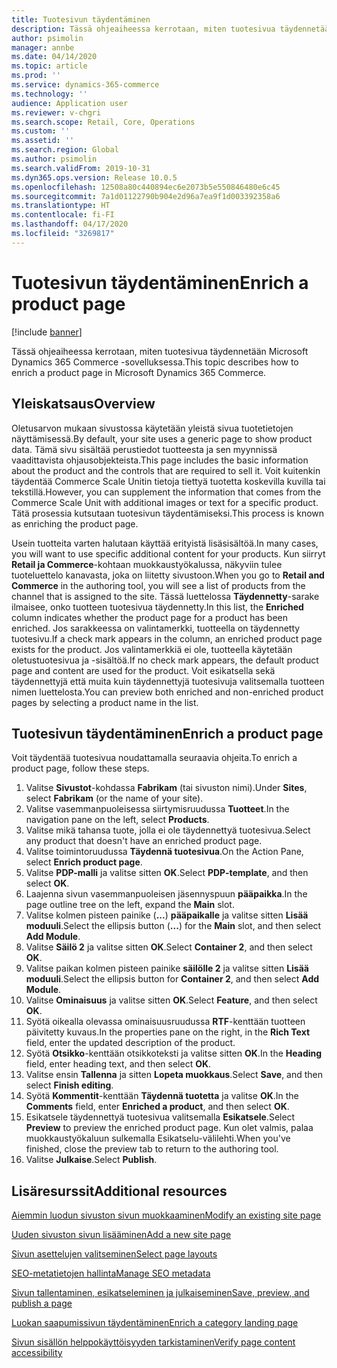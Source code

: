 ```yaml
---
title: Tuotesivun täydentäminen
description: Tässä ohjeaiheessa kerrotaan, miten tuotesivua täydennetään Microsoft Dynamics 365 Commerce -sovelluksessa.
author: psimolin
manager: annbe
ms.date: 04/14/2020
ms.topic: article
ms.prod: ''
ms.service: dynamics-365-commerce
ms.technology: ''
audience: Application user
ms.reviewer: v-chgri
ms.search.scope: Retail, Core, Operations
ms.custom: ''
ms.assetid: ''
ms.search.region: Global
ms.author: psimolin
ms.search.validFrom: 2019-10-31
ms.dyn365.ops.version: Release 10.0.5
ms.openlocfilehash: 12508a80c440894ec6e2073b5e550846480e6c45
ms.sourcegitcommit: 7a1d01122790b904e2d96a7ea9f1d003392358a6
ms.translationtype: HT
ms.contentlocale: fi-FI
ms.lasthandoff: 04/17/2020
ms.locfileid: "3269817"
---
```

# <a name="enrich-a-product-page"></a><span data-ttu-id="78f63-103">Tuotesivun täydentäminen</span><span class="sxs-lookup"><span data-stu-id="78f63-103">Enrich a product page</span></span>


[!include [banner](includes/banner.md)]

<span data-ttu-id="78f63-104">Tässä ohjeaiheessa kerrotaan, miten tuotesivua täydennetään Microsoft Dynamics 365 Commerce -sovelluksessa.</span><span class="sxs-lookup"><span data-stu-id="78f63-104">This topic describes how to enrich a product page in Microsoft Dynamics 365 Commerce.</span></span>

## <a name="overview"></a><span data-ttu-id="78f63-105">Yleiskatsaus</span><span class="sxs-lookup"><span data-stu-id="78f63-105">Overview</span></span>

<span data-ttu-id="78f63-106">Oletusarvon mukaan sivustossa käytetään yleistä sivua tuotetietojen näyttämisessä.</span><span class="sxs-lookup"><span data-stu-id="78f63-106">By default, your site uses a generic page to show product data.</span></span> <span data-ttu-id="78f63-107">Tämä sivu sisältää perustiedot tuotteesta ja sen myynnissä vaadittavista ohjausobjekteista.</span><span class="sxs-lookup"><span data-stu-id="78f63-107">This page includes the basic information about the product and the controls that are required to sell it.</span></span> <span data-ttu-id="78f63-108">Voit kuitenkin täydentää Commerce Scale Unitin tietoja tiettyä tuotetta koskevilla kuvilla tai tekstillä.</span><span class="sxs-lookup"><span data-stu-id="78f63-108">However, you can supplement the information that comes from the Commerce Scale Unit with additional images or text for a specific product.</span></span> <span data-ttu-id="78f63-109">Tätä prosessia kutsutaan tuotesivun täydentämiseksi.</span><span class="sxs-lookup"><span data-stu-id="78f63-109">This process is known as enriching the product page.</span></span>

<span data-ttu-id="78f63-110">Usein tuotteita varten halutaan käyttää erityistä lisäsisältöä.</span><span class="sxs-lookup"><span data-stu-id="78f63-110">In many cases, you will want to use specific additional content for your products.</span></span> <span data-ttu-id="78f63-111">Kun siirryt **Retail ja Commerce**-kohtaan muokkaustyökalussa, näkyviin tulee tuoteluettelo kanavasta, joka on liitetty sivustoon.</span><span class="sxs-lookup"><span data-stu-id="78f63-111">When you go to **Retail and Commerce** in the authoring tool, you will see a list of products from the channel that is assigned to the site.</span></span> <span data-ttu-id="78f63-112">Tässä luettelossa **Täydennetty**-sarake ilmaisee, onko tuotteen tuotesivua täydennetty.</span><span class="sxs-lookup"><span data-stu-id="78f63-112">In this list, the **Enriched** column indicates whether the product page for a product has been enriched.</span></span> <span data-ttu-id="78f63-113">Jos sarakkeessa on valintamerkki, tuotteella on täydennetty tuotesivu.</span><span class="sxs-lookup"><span data-stu-id="78f63-113">If a check mark appears in the column, an enriched product page exists for the product.</span></span> <span data-ttu-id="78f63-114">Jos valintamerkkiä ei ole, tuotteella käytetään oletustuotesivua ja -sisältöä.</span><span class="sxs-lookup"><span data-stu-id="78f63-114">If no check mark appears, the default product page and content are used for the product.</span></span> <span data-ttu-id="78f63-115">Voit esikatsella sekä täydennettyjä että muita kuin täydennettyjä tuotesivuja valitsemalla tuotteen nimen luettelosta.</span><span class="sxs-lookup"><span data-stu-id="78f63-115">You can preview both enriched and non-enriched product pages by selecting a product name in the list.</span></span>

## <a name="enrich-a-product-page"></a><span data-ttu-id="78f63-116">Tuotesivun täydentäminen</span><span class="sxs-lookup"><span data-stu-id="78f63-116">Enrich a product page</span></span>

<span data-ttu-id="78f63-117">Voit täydentää tuotesivua noudattamalla seuraavia ohjeita.</span><span class="sxs-lookup"><span data-stu-id="78f63-117">To enrich a product page, follow these steps.</span></span>

1. <span data-ttu-id="78f63-118">Valitse **Sivustot**-kohdassa **Fabrikam** (tai sivuston nimi).</span><span class="sxs-lookup"><span data-stu-id="78f63-118">Under **Sites**, select **Fabrikam** (or the name of your site).</span></span>
1. <span data-ttu-id="78f63-119">Valitse vasemmanpuoleisessa siirtymisruudussa **Tuotteet**.</span><span class="sxs-lookup"><span data-stu-id="78f63-119">In the navigation pane on the left, select **Products**.</span></span>
1. <span data-ttu-id="78f63-120">Valitse mikä tahansa tuote, jolla ei ole täydennettyä tuotesivua.</span><span class="sxs-lookup"><span data-stu-id="78f63-120">Select any product that doesn't have an enriched product page.</span></span>
1. <span data-ttu-id="78f63-121">Valitse toimintoruudussa **Täydennä tuotesivua**.</span><span class="sxs-lookup"><span data-stu-id="78f63-121">On the Action Pane, select **Enrich product page**.</span></span>
1. <span data-ttu-id="78f63-122">Valitse **PDP-malli** ja valitse sitten **OK**.</span><span class="sxs-lookup"><span data-stu-id="78f63-122">Select **PDP-template**, and then select **OK**.</span></span>
1. <span data-ttu-id="78f63-123">Laajenna sivun vasemmanpuoleisen jäsennyspuun **pääpaikka**.</span><span class="sxs-lookup"><span data-stu-id="78f63-123">In the page outline tree on the left, expand the **Main** slot.</span></span>
1. <span data-ttu-id="78f63-124">Valitse kolmen pisteen painike (**...**) **pääpaikalle** ja valitse sitten **Lisää moduuli**.</span><span class="sxs-lookup"><span data-stu-id="78f63-124">Select the ellipsis button (**...**) for the **Main** slot, and then select **Add Module**.</span></span>
1. <span data-ttu-id="78f63-125">Valitse **Säilö 2** ja valitse sitten **OK**.</span><span class="sxs-lookup"><span data-stu-id="78f63-125">Select **Container 2**, and then select **OK**.</span></span>
1. <span data-ttu-id="78f63-126">Valitse paikan kolmen pisteen painike **säilölle 2** ja valitse sitten **Lisää moduuli**.</span><span class="sxs-lookup"><span data-stu-id="78f63-126">Select the ellipsis button for **Container 2**, and then select **Add Module**.</span></span>
1. <span data-ttu-id="78f63-127">Valitse **Ominaisuus** ja valitse sitten **OK**.</span><span class="sxs-lookup"><span data-stu-id="78f63-127">Select **Feature**, and then select **OK**.</span></span>
1. <span data-ttu-id="78f63-128">Syötä oikealla olevassa ominaisuusruudussa **RTF**-kenttään tuotteen päivitetty kuvaus.</span><span class="sxs-lookup"><span data-stu-id="78f63-128">In the properties pane on the right, in the **Rich Text** field, enter the updated description of the product.</span></span>
1. <span data-ttu-id="78f63-129">Syötä **Otsikko**-kenttään otsikkoteksti ja valitse sitten **OK**.</span><span class="sxs-lookup"><span data-stu-id="78f63-129">In the **Heading** field, enter heading text, and then select **OK**.</span></span>
1. <span data-ttu-id="78f63-130">Valitse ensin **Tallenna** ja sitten **Lopeta muokkaus**.</span><span class="sxs-lookup"><span data-stu-id="78f63-130">Select **Save**, and then select **Finish editing**.</span></span>
1. <span data-ttu-id="78f63-131">Syötä **Kommentit**-kenttään **Täydennä tuotetta** ja valitse **OK**.</span><span class="sxs-lookup"><span data-stu-id="78f63-131">In the **Comments** field, enter **Enriched a product**, and then select **OK**.</span></span>
1. <span data-ttu-id="78f63-132">Esikatsele täydennettyä tuotesivua valitsemalla **Esikatsele**.</span><span class="sxs-lookup"><span data-stu-id="78f63-132">Select **Preview** to preview the enriched product page.</span></span> <span data-ttu-id="78f63-133">Kun olet valmis, palaa muokkaustyökaluun sulkemalla Esikatselu-välilehti.</span><span class="sxs-lookup"><span data-stu-id="78f63-133">When you've finished, close the preview tab to return to the authoring tool.</span></span>
1. <span data-ttu-id="78f63-134">Valitse **Julkaise**.</span><span class="sxs-lookup"><span data-stu-id="78f63-134">Select **Publish**.</span></span>

## <a name="additional-resources"></a><span data-ttu-id="78f63-135">Lisäresurssit</span><span class="sxs-lookup"><span data-stu-id="78f63-135">Additional resources</span></span>

[<span data-ttu-id="78f63-136">Aiemmin luodun sivuston sivun muokkaaminen</span><span class="sxs-lookup"><span data-stu-id="78f63-136">Modify an existing site page</span></span>](modify-existing-page.md)

[<span data-ttu-id="78f63-137">Uuden sivuston sivun lisääminen</span><span class="sxs-lookup"><span data-stu-id="78f63-137">Add a new site page</span></span>](add-new-page.md)

[<span data-ttu-id="78f63-138">Sivun asettelujen valitseminen</span><span class="sxs-lookup"><span data-stu-id="78f63-138">Select page layouts</span></span>](select-page-layouts.md)

[<span data-ttu-id="78f63-139">SEO-metatietojen hallinta</span><span class="sxs-lookup"><span data-stu-id="78f63-139">Manage SEO metadata</span></span>](manage-seo-metadata.md)

[<span data-ttu-id="78f63-140">Sivun tallentaminen, esikatseleminen ja julkaiseminen</span><span class="sxs-lookup"><span data-stu-id="78f63-140">Save, preview, and publish a page</span></span>](save-preview-publish-page.md)

[<span data-ttu-id="78f63-141">Luokan saapumissivun täydentäminen</span><span class="sxs-lookup"><span data-stu-id="78f63-141">Enrich a category landing page</span></span>](enrich-category-page.md)

[<span data-ttu-id="78f63-142">Sivun sisällön helppokäyttöisyyden tarkistaminen</span><span class="sxs-lookup"><span data-stu-id="78f63-142">Verify page content accessibility</span></span>](verify-accessibility.md)
